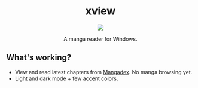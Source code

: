 <div>
	<h1 align="center">
	xview
	</h1>
	<p align="center">
		<a title="Made with Fluent Design" href="https://github.com/bdlukaa/fluent_ui">
			<img
				src="https://img.shields.io/badge/fluent-design-blue?style=flat-square&color=7A7574&labelColor=0078D7"
			/>
		</a>
	</p>
	<p align="center">
		A manga reader for Windows.
	</p>
</div>

## What's working?
- View and read latest chapters from [Mangadex](https://mangadex.org/). No manga browsing yet.
- Light and dark mode + few accent colors.

